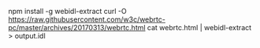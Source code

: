 
npm install -g webidl-extract
curl -O https://raw.githubusercontent.com/w3c/webrtc-pc/master/archives/20170313/webrtc.html
cat webrtc.html | webidl-extract > output.idl
